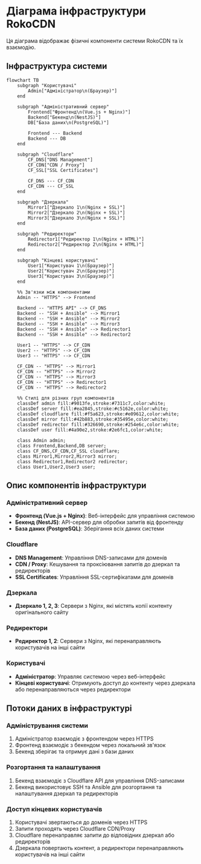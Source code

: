 # Діаграма інфраструктури RokoCDN

Ця діаграма відображає фізичні компоненти системи RokoCDN та їх взаємодію.

## Інфраструктура системи

```mermaid
flowchart TB
    subgraph "Користувачі"
        Admin["Адміністратор\n(Браузер)"]
    end

    subgraph "Адміністративний сервер"
        Frontend["Фронтенд\n(Vue.js + Nginx)"]
        Backend["Бекенд\n(NestJS)"]
        DB["База даних\n(PostgreSQL)"]
        
        Frontend --- Backend
        Backend --- DB
    end

    subgraph "Cloudflare"
        CF_DNS["DNS Management"]
        CF_CDN["CDN / Proxy"]
        CF_SSL["SSL Certificates"]
        
        CF_DNS --- CF_CDN
        CF_CDN --- CF_SSL
    end

    subgraph "Дзеркала"
        Mirror1["Дзеркало 1\n(Nginx + SSL)"]
        Mirror2["Дзеркало 2\n(Nginx + SSL)"]
        Mirror3["Дзеркало 3\n(Nginx + SSL)"]
    end

    subgraph "Редиректори"
        Redirector1["Редиректор 1\n(Nginx + HTML)"]
        Redirector2["Редиректор 2\n(Nginx + HTML)"]
    end

    subgraph "Кінцеві користувачі"
        User1["Користувач 1\n(Браузер)"]
        User2["Користувач 2\n(Браузер)"]
        User3["Користувач 3\n(Браузер)"]
    end

    %% Зв'язки між компонентами
    Admin -- "HTTPS" --> Frontend
    
    Backend -- "HTTPS API" --> CF_DNS
    Backend -- "SSH + Ansible" --> Mirror1
    Backend -- "SSH + Ansible" --> Mirror2
    Backend -- "SSH + Ansible" --> Mirror3
    Backend -- "SSH + Ansible" --> Redirector1
    Backend -- "SSH + Ansible" --> Redirector2
    
    User1 -- "HTTPS" --> CF_CDN
    User2 -- "HTTPS" --> CF_CDN
    User3 -- "HTTPS" --> CF_CDN
    
    CF_CDN -- "HTTPS" --> Mirror1
    CF_CDN -- "HTTPS" --> Mirror2
    CF_CDN -- "HTTPS" --> Mirror3
    CF_CDN -- "HTTPS" --> Redirector1
    CF_CDN -- "HTTPS" --> Redirector2
    
    %% Стилі для різних груп компонентів
    classDef admin fill:#9013fe,stroke:#7311c7,color:white;
    classDef server fill:#ea2845,stroke:#c5162e,color:white;
    classDef cloudflare fill:#f5a623,stroke:#e09612,color:white;
    classDef mirror fill:#42b883,stroke:#35495e,color:white;
    classDef redirector fill:#326690,stroke:#254e6c,color:white;
    classDef user fill:#4a90e2,stroke:#2e6fc1,color:white;

    class Admin admin;
    class Frontend,Backend,DB server;
    class CF_DNS,CF_CDN,CF_SSL cloudflare;
    class Mirror1,Mirror2,Mirror3 mirror;
    class Redirector1,Redirector2 redirector;
    class User1,User2,User3 user;
```

## Опис компонентів інфраструктури

### Адміністративний сервер
- **Фронтенд (Vue.js + Nginx)**: Веб-інтерфейс для управління системою
- **Бекенд (NestJS)**: API-сервер для обробки запитів від фронтенду
- **База даних (PostgreSQL)**: Зберігання всіх даних системи

### Cloudflare
- **DNS Management**: Управління DNS-записами для доменів
- **CDN / Proxy**: Кешування та проксіювання запитів до дзеркал та редиректорів
- **SSL Certificates**: Управління SSL-сертифікатами для доменів

### Дзеркала
- **Дзеркало 1, 2, 3**: Сервери з Nginx, які містять копії контенту оригінального сайту

### Редиректори
- **Редиректор 1, 2**: Сервери з Nginx, які перенаправляють користувачів на інші сайти

### Користувачі
- **Адміністратор**: Управляє системою через веб-інтерфейс
- **Кінцеві користувачі**: Отримують доступ до контенту через дзеркала або перенаправляються через редиректори

## Потоки даних в інфраструктурі

### Адміністрування системи
1. Адміністратор взаємодіє з фронтендом через HTTPS
2. Фронтенд взаємодіє з бекендом через локальний зв'язок
3. Бекенд зберігає та отримує дані з бази даних

### Розгортання та налаштування
1. Бекенд взаємодіє з Cloudflare API для управління DNS-записами
2. Бекенд використовує SSH та Ansible для розгортання та налаштування дзеркал та редиректорів

### Доступ кінцевих користувачів
1. Користувачі звертаються до доменів через HTTPS
2. Запити проходять через Cloudflare CDN/Proxy
3. Cloudflare перенаправляє запити до відповідних дзеркал або редиректорів
4. Дзеркала повертають контент, а редиректори перенаправляють користувачів на інші сайти